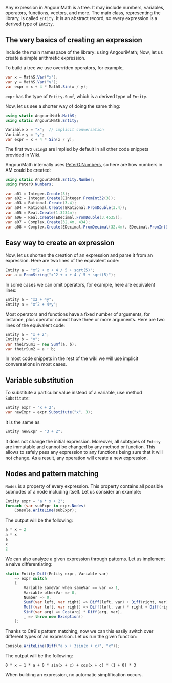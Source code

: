 Any expression in AngouriMath is a tree. It may include numbers, variables, operators, functions, vectors, and more.
The main class, representing the library, is called `Entity`. It is an abstract record, so every expression is a derived
type of `Entity`.

<h2>The very basics of creating an expression</h2>

Include the main namespace of the library:
using AngouriMath;
Now, let us create a simple arithmetic expression. 


To build a tree we use overriden operators, for example,
```cs
var x = MathS.Var("x");
var y = MathS.Var("y");
var expr = x + 4 * MathS.Sin(x / y);
```
`expr` has the type of `Entity.Sumf`, which is a derived type of `Entity`.

Now, let us see a shorter way of doing the same thing:
```cs
using static AngouriMath.MathS;
using static AngouriMath.Entity;

Variable x = "x";  // implicit conversation
Variable y = "y";
var expr = x + 4 * Sin(x / y);
```
The first two `using`s are implied by default in all other code snippets provided in Wiki.

AngouriMath internally uses <a href="https://github.com/peteroupc/Numbers">PeterO.Numbers</a>, so here
are how numbers in AM could be created:
```cs
using static AngouriMath.Entity.Number;
using PeterO.Numbers;

var a01 = Integer.Create(3);
var a02 = Integer.Create(EInteger.FromInt32(3));
var a03 = Rational.Create(3.4);
var a04 = Rational.Create(ERational.FromDouble(3.4));
var a05 = Real.Create(1.3234m);
var a06 = Real.Create(EDecimal.FromDouble(3.4535));
var a07 = Complex.Create(32.4m, 434);
var a08 = Complex.Create(EDecimal.FromDecimal(32.4m), EDecimal.FromInt32(434));
```

<h2>Easy way to create an expression</h2>

Now, let us shorten the creation of an expression and parse it from an expression. Here are two
lines of the equivalent code:
```cs
Entity a = "x^2 + x + 4 / 5 + sqrt(5)";
var a = FromString("x^2 + x + 4 / 5 + sqrt(5)");
```
In some cases we can omit operators, for example, here are equivalent lines:
```cs
Entity a = "x2 + 4y";
Entity a = "x^2 + 4*y";
```

Most operators and functions have a fixed number of arguments, for instance, plus operator cannot have three or more arguments. Here are
two lines of the equivalent code:
```cs
Entity a = "x + 2";
Entity b = "y";
var theirSum1 = new Sumf(a, b);
var theirSum2 = a + b;
```

In most code snippets in the rest of the wiki we will use implicit conversations in most cases.

<h2>Variable substitution</h2>

To substitute a particular value instead of a variable, use method `Substitute`:
```cs
Entity expr = "x + 2";
var newExpr = expr.Substitute("x", 3);
```
It is the same as
```cs
Entity newExpr = "3 + 2";
```

It does not change the initial expression. Moreover, all subtypes of `Entity` are immutable and cannot be changed by any method or function.
This allows to safely pass any expression to any functions being sure that it will not change. As a result, any operation will create a
new expression.

<h2>Nodes and pattern matching</h2>

`Nodes` is a property of every expression. This property contains all possible subnodes of a node including itself. Let us consider an example:
```cs
Entity expr = "a * x + 2";
foreach (var subExpr in expr.Nodes)
    Console.WriteLine(subExpr);
```
The output will be the following:
```cs
a * x + 2
a * x
a
x
2
```

We can also analyze a given expression through patterns. Let us implement a naive differentiating:
```cs
static Entity Diff(Entity expr, Variable var)
    => expr switch
    {
        Variable sameVar when sameVar == var => 1,
        Variable otherVar => 0,
        Number => 0,
        Sumf(var left, var right) => Diff(left, var) + Diff(right, var),
        Mulf(var left, var right) => Diff(left, var) * right + Diff(right, var) * left,
        Sinf(var arg) => Cos(arg) * Diff(arg, var),
        _ => throw new Exception()
    };
```
Thanks to C#9's pattern matching, now we can this easily switch over different types of an expression.
Let us run the given function:
```cs
Console.WriteLine(Diff("a x + 3sin(x + c)", "x"));
```
The output will be the following:
```
0 * x + 1 * a + 0 * sin(x + c) + cos(x + c) * (1 + 0) * 3
```
When building an expression, no automatic simplification occurs.